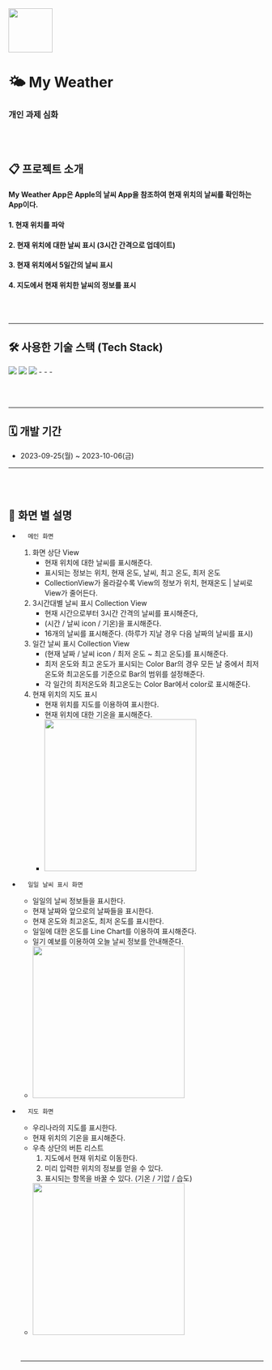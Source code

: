 
<img src="https://github.com/Kenbbk/Weather-app/assets/75235447/9f340bca-f8dc-440f-9582-25aacb7b022b.png" width="87">

# 🌤️ My Weather
### 개인 과제 심화
<br><br>

## 📋 프로젝트 소개

#### My Weather App은 Apple의 날씨 App을 참조하여 현재 위치의 날씨를 확인하는 App이다. 
#### 1. 현재 위치를 파악
#### 2. 현재 위치에 대한 날씨 표시 (3시간 간격으로 업데이트)
#### 3. 현재 위치에서 5일간의 날씨 표시
#### 4. 지도에서 현재 위치한 날씨의 정보를 표시 

<br><br>
- - -
## 🛠️ 사용한 기술 스택 (Tech Stack)
<img src="https://img.shields.io/badge/Swift-F05138?style=for-the-badge&logo=Swift&logoColor=white">
<img src="https://img.shields.io/badge/GitHub-181717?style=for-the-badge&logo=github&logoColor=white">
<img src="https://img.shields.io/badge/Figma-4A154B?style=for-the-badge&logo=figma&logoColor=white">
- - -

<br><br>
- - -
## 🗓️ 개발 기간
* 2023-09-25(월) ~ 2023-10-06(금)
- - -
<br><br>

## 🤲 화면 별 설명
* 		메인 화면
  1. 화면 상단 View
      * 현재 위치에 대한 날씨를 표시해준다.
      * 표시되는 정보는 위치, 현재 온도, 날씨, 최고 온도, 최저 온도
      * CollectionView가 올라갈수록 View의 정보가 위치, 현재온도 | 날씨로 View가 줄어든다.
  2. 3시간대별 날씨 표시 Collection View
      * 현재 시간으로부터 3시간 간격의 날씨를 표시해준다,
      * (시간 / 날씨 icon / 기온)을 표시해준다.
      * 16개의 날씨를 표시해준다. (하루가 지날 경우 다음 날짜의 날씨를 표시)
  3. 일간 날씨 표시 Collection View
      * (현재 날짜 / 날씨 icon / 최저 온도 ~ 최고 온도)를 표시해준다.
      * 최저 온도와 최고 온도가 표시되는 Color Bar의 경우 모든 날 중에서 최저 온도와 최고온도를 기준으로 Bar의 범위를 설정해준다.
      * 각 일간의 최저온도와 최고온도는 Color Bar에서 color로 표시해준다.
  4. 현재 위치의 지도 표시
      * 현재 위치를 지도를 이용하여 표시한다.
      * 현재 위치에 대한 기온을 표시해준다.
      * <img src="" width="300">
* 		일일 날씨 표시 화면
    * 일일의 날씨 정보들을 표시한다.
    * 현재 날짜와 앞으로의 날짜들을 표시한다.
    * 현재 온도와 최고온도, 최저 온도를 표시한다.
    * 일일에 대한 온도를 Line Chart를 이용하여 표시해준다.
    * 일기 예보를 이용하여 오늘 날씨 정보를 안내해준다.
    * <img src="" width="300">
* 		지도 화면
    * 우리나라의 지도를 표시한다.
    * 현재 위치의 기온을 표시해준다.
    * 우측 상단의 버튼 리스트
        1. 지도에서 현재 위치로 이동한다.
        2. 미리 입력한 위치의 정보를 얻을 수 있다.
        3. 표시되는 항목을 바꿀 수 있다. (기온 / 기압 / 습도)
    * <img src="" width="300">
  <br><br>
  - - -
